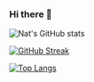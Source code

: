 ### Hi there 👋

<!--
**NatCoding/NatCoding** is a ✨ _special_ ✨ repository because its `README.md` (this file) appears on your GitHub profile.

Here are some ideas to get you started:

- 🔭 I’m currently working on ...
- 🌱 I’m currently learning ...
- 👯 I’m looking to collaborate on ...
- 🤔 I’m looking for help with ...
- 💬 Ask me about ...
- 📫 How to reach me: ...
- 😄 Pronouns: ...
- ⚡ Fun fact: ...
-->
![Nat's GitHub stats](https://github-readme-stats.vercel.app/api?username=NatCoding&show_icons=true&theme=radical)



[![GitHub Streak](https://github-readme-streak-stats.herokuapp.com/?user=NatCoding)](https://git.io/streak-stats)

[![Top Langs](https://github-readme-stats.vercel.app/api/top-langs/?username=NatCoding&langs_count=8)](https://github.com/anuraghazra/github-readme-stats)

